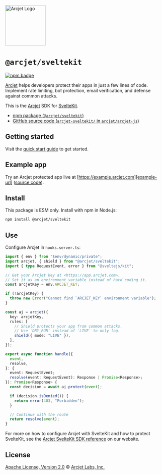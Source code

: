 <a href="https://arcjet.com" target="_arcjet-home">
  <picture>
    <source media="(prefers-color-scheme: dark)" srcset="https://arcjet.com/logo/arcjet-dark-lockup-voyage-horizontal.svg">
    <img src="https://arcjet.com/logo/arcjet-light-lockup-voyage-horizontal.svg" alt="Arcjet Logo" height="128" width="auto">
  </picture>
</a>

# `@arcjet/sveltekit`

<p>
  <a href="https://www.npmjs.com/package/@arcjet/sveltekit">
    <picture>
      <source media="(prefers-color-scheme: dark)" srcset="https://img.shields.io/npm/v/%40arcjet%2Fsveltekit?style=flat-square&label=%E2%9C%A6Aj&labelColor=000000&color=5C5866">
      <img alt="npm badge" src="https://img.shields.io/npm/v/%40arcjet%2Fsveltekit?style=flat-square&label=%E2%9C%A6Aj&labelColor=ECE6F0&color=ECE6F0">
    </picture>
  </a>
</p>

[Arcjet][arcjet] helps developers protect their apps in just a few lines of
code. Implement rate limiting, bot protection, email verification, and defense
against common attacks.

This is the [Arcjet][arcjet] SDK for [SvelteKit][sveltekit].

- [npm package (`@arcjet/sveltekit`)](https://www.npmjs.com/package/@arcjet/sveltekit)
- [GitHub source code (`arcjet-sveltekit/` in `arcjet/arcjet-js`)](https://github.com/arcjet/arcjet-js/tree/main/arcjet-sveltekit)

## Getting started

Visit the [quick start guide][quick-start] to get started.

## Example app

Try an Arcjet protected app live at [https://example.arcjet.com][example-url]
([source code][example-source]).

## Install

This package is ESM only.
Install with npm in Node.js:

```sh
npm install @arcjet/sveltekit
```

## Use

Configure Arcjet in `hooks.server.ts`:

```ts
import { env } from "$env/dynamic/private";
import arcjet, { shield } from "@arcjet/sveltekit";
import { type RequestEvent, error } from "@sveltejs/kit";

// Get your Arcjet key at <https://app.arcjet.com>.
// Set it as an environment variable instead of hard coding it.
const arcjetKey = env.ARCJET_KEY;

if (!arcjetKey) {
  throw new Error("Cannot find `ARCJET_KEY` environment variable");
}

const aj = arcjet({
  key: arcjetKey,
  rules: [
    // Shield protects your app from common attacks.
    // Use `DRY_RUN` instead of `LIVE` to only log.
    shield({ mode: "LIVE" }),
  ],
});

export async function handle({
  event,
  resolve,
}: {
  event: RequestEvent;
  resolve(event: RequestEvent): Response | Promise<Response>;
}): Promise<Response> {
  const decision = await aj.protect(event);

  if (decision.isDenied()) {
    return error(403, "Forbidden");
  }

  // Continue with the route
  return resolve(event);
}
```

For more on how to configure Arcjet with SvelteKit and how to protect
SvelteKit,
see the [Arcjet SvelteKit SDK reference][arcjet-reference-sveltekit] on our
website.

## License

[Apache License, Version 2.0][apache-license] © [Arcjet Labs, Inc.][arcjet]

[arcjet-reference-sveltekit]: https://docs.arcjet.com/reference/sveltekit
[arcjet]: https://arcjet.com
[sveltekit]: https://kit.svelte.dev/
[example-url]: https://example.arcjet.com
[quick-start]: https://docs.arcjet.com/get-started/sveltekit
[example-source]: https://github.com/arcjet/arcjet-js-example
[apache-license]: http://www.apache.org/licenses/LICENSE-2.0
